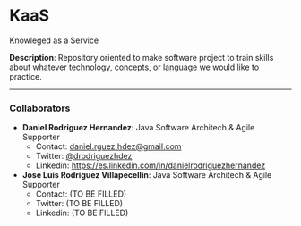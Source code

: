 # KaaS
Knowleged as a Service

**Description**: Repository oriented to make software project to train skills about whatever technology, concepts, or language we would like to practice.

---

### Collaborators 
* **Daniel Rodriguez Hernandez**: Java Software Architech & Agile Supporter
  * Contact: daniel.rguez.hdez@gmail.com
  * Twitter: [@drodriguezhdez](https://twitter.com/drodriguezhdez)
  * Linkedin: https://es.linkedin.com/in/danielrodriguezhernandez
* **Jose Luis Rodriguez Villapecellin**: Java Software Architech & Agile Supporter
  * Contact: (TO BE FILLED)
  * Twitter: (TO BE FILLED)
  * Linkedin: (TO BE FILLED)
  
  


